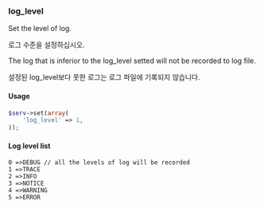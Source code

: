 ### log_level

Set the level of log. 

로그 수준을 설정하십시오.

The log that is inferior to the log_level setted will not be recorded to log file.

설정된 log_level보다 못한 로그는 로그 파일에 기록되지 않습니다.

#### Usage

```php
$serv->set(array(
    'log_level' => 1,
));
```

#### Log level list

```
0 =>DEBUG // all the levels of log will be recorded
1 =>TRACE
2 =>INFO
3 =>NOTICE
4 =>WARNING
5 =>ERROR
```
